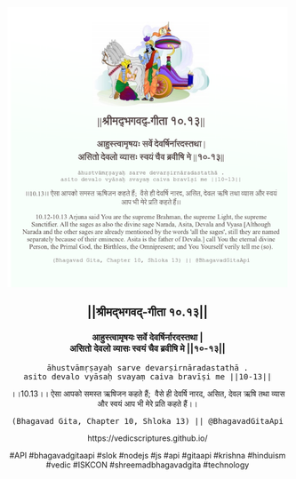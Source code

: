 <img src="../../asset/BG_10_13.png"/>
<center><h2>||श्रीमद्‍भगवद्‍-गीता १०.१३||</h2>
<h3>आहुस्त्वामृषयः सर्वे देवर्षिर्नारदस्तथा |<br/>असितो देवलो व्यासः स्वयं चैव ब्रवीषि मे ||१०-१३||</h3>
<pre>āhustvāmṛṣayaḥ sarve devarṣirnāradastathā .<br/>asito devalo vyāsaḥ svayaṃ caiva bravīṣi me ||10-13||</pre>
<p>।।10.13।। ऐसा आपको समस्त ऋषिजन कहते हैं;  वैसे ही देवर्षि नारद, असित, देवल ऋषि तथा व्यास और स्वयं आप भी मेरे प्रति कहते हैं।।</p>
<pre>(Bhagavad Gita, Chapter 10, Shloka 13) || @BhagavadGitaApi</pre><p>https://vedicscriptures.github.io/</p><p>#API #bhagavadgitaapi #slok #nodejs #js #api #gitaapi #krishna #hinduism #vedic #ISKCON #shreemadbhagavadgita #technology</p></center>